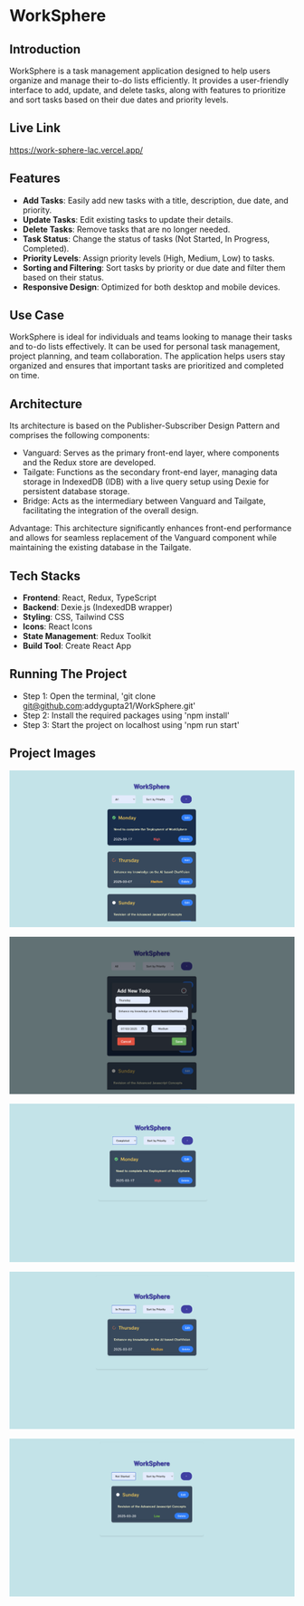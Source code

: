 # WorkSphere

## Introduction
WorkSphere is a task management application designed to help users organize and manage their to-do lists efficiently. It provides a user-friendly interface to add, update, and delete tasks, along with features to prioritize and sort tasks based on their due dates and priority levels.

## Live Link

https://work-sphere-lac.vercel.app/

## Features
- **Add Tasks**: Easily add new tasks with a title, description, due date, and priority.
- **Update Tasks**: Edit existing tasks to update their details.
- **Delete Tasks**: Remove tasks that are no longer needed.
- **Task Status**: Change the status of tasks (Not Started, In Progress, Completed).
- **Priority Levels**: Assign priority levels (High, Medium, Low) to tasks.
- **Sorting and Filtering**: Sort tasks by priority or due date and filter them based on their status.
- **Responsive Design**: Optimized for both desktop and mobile devices.

## Use Case
WorkSphere is ideal for individuals and teams looking to manage their tasks and to-do lists effectively. It can be used for personal task management, project planning, and team collaboration. The application helps users stay organized and ensures that important tasks are prioritized and completed on time.

## Architecture

Its architecture is based on the Publisher-Subscriber Design Pattern and comprises the following components:
 - Vanguard: Serves as the primary front-end layer, where components and the Redux store are developed.
 - Tailgate: Functions as the secondary front-end layer, managing data storage in IndexedDB (IDB) with a live query setup using Dexie for persistent database storage.
 - Bridge: Acts as the intermediary between Vanguard and Tailgate, facilitating the integration of the overall design.
   
Advantage: This architecture significantly enhances front-end performance and allows for seamless replacement of the Vanguard component while maintaining the existing database in the Tailgate.

## Tech Stacks
- **Frontend**: React, Redux, TypeScript
- **Backend**: Dexie.js (IndexedDB wrapper)
- **Styling**: CSS, Tailwind CSS
- **Icons**: React Icons
- **State Management**: Redux Toolkit
- **Build Tool**: Create React App

## Running The Project

 - Step 1: Open the terminal, 'git clone git@github.com:addygupta21/WorkSphere.git'
 - Step 2: Install the required packages using 'npm install'
 - Step 3: Start the project on localhost using 'npm run start'


## Project Images

![Project Screenshot](images/Image_1.png)

![Project Screenshot](images/Image_2.png)

![Project Screenshot](images/Image_3.png)

![Project Screenshot](images/Image_4.png)

![Project Screenshot](images/Image_5.png)
